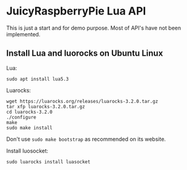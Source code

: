 # JuicyRaspberryPie Lua API 

This is just a start and for demo purpose.  Most of API's have not been implemented.

## Install Lua and luorocks on Ubuntu Linux

Lua:

    sudo apt install lua5.3

Luarocks:

    wget https://luarocks.org/releases/luarocks-3.2.0.tar.gz
    tar xfp luarocks-3.2.0.tar.gz
    cd luarocks-3.2.0
    ./configure
    make
    sudo make install

Don't use `sudo make bootstrap` as recommended on its website.

Install luosocket:

    sudo luarocks install luasocket
